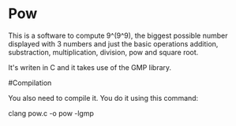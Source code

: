 # Pow
This is a software to compute 9^(9^9), the biggest possible number displayed with 3 numbers and just the basic operations addition, substraction, multiplication, division, pow and square root.

It's writen in C and it takes use of the GMP library.

#Compilation

You also need to compile it. You do it using this command:

clang pow.c -o pow -lgmp
